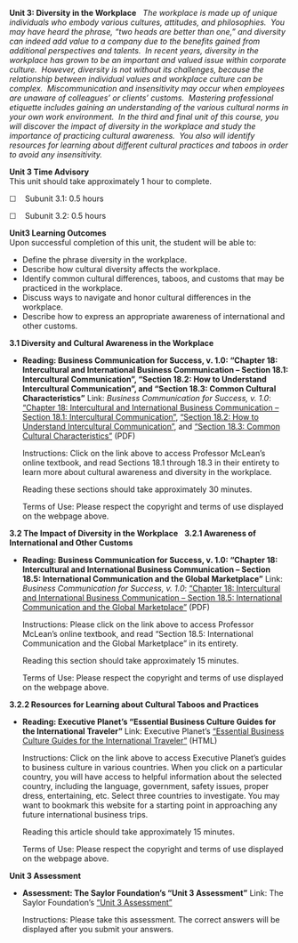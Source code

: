 **Unit 3: Diversity in the Workplace** <span id="3"></span> 
*The workplace is made up of unique individuals who embody various
cultures, attitudes, and philosophies.  You may have heard the phrase,
“two heads are better than one,” and diversity can indeed add value to a
company due to the benefits gained from additional perspectives and
talents.  In recent years, diversity in the workplace has grown to be an
important and valued issue within corporate culture.  However, diversity
is not without its challenges, because the relationship between
individual values and workplace culture can be complex. 
Miscommunication and insensitivity may occur when employees are unaware
of colleagues’ or clients’ customs.  Mastering professional etiquette
includes gaining an understanding of the various cultural norms in your
own work environment.  In the third and final unit of this course, you
will discover the impact of diversity in the workplace and study the
importance of practicing cultural awareness.  You also will identify
resources for learning about different cultural practices and taboos in
order to avoid any insensitivity.*

**Unit 3 Time Advisory**  
This unit should take approximately 1 hour to complete.  
  
 ☐    Subunit 3.1: 0.5 hours  
  
 ☐    Subunit 3.2: 0.5 hours

**Unit3 Learning Outcomes**  
Upon successful completion of this unit, the student will be able to:
-   Define the phrase diversity in the workplace.
-   Describe how cultural diversity affects the workplace.
-   Identify common cultural differences, taboos, and customs that may
    be practiced in the workplace.
-   Discuss ways to navigate and honor cultural differences in the
    workplace.
-   Describe how to express an appropriate awareness of international
    and other customs.

**3.1 Diversity and Cultural Awareness in the Workplace** <span
id="3.1"></span> 
-   **Reading: Business Communication for Success, v. 1.0: “Chapter 18:
    Intercultural and International Business Communication – Section
    18.1: Intercultural Communication”, “Section 18.2: How to Understand
    Intercultural Communication”, and “Section 18.3: Common Cultural
    Characteristics”**
    Link: *Business Communication for Success, v. 1.0*: [“Chapter 18:
    Intercultural and International Business Communication – Section
    18.1: Intercultural
    Communication”](http://www.saylor.org/site/wp-content/uploads/2012/10/PRDV104-3.1.pdf),
    [“Section 18.2: How to Understand Intercultural
    Communication”](http://www.saylor.org/site/wp-content/uploads/2012/10/PRDV104-3.1.pdf),
    and [“Section 18.3: Common Cultural
    Characteristics”](http://www.saylor.org/site/wp-content/uploads/2012/10/PRDV104-3.1.pdf)
    (PDF)  
      
     Instructions: Click on the link above to access Professor McLean’s
    online textbook, and read Sections 18.1 through 18.3 in their
    entirety to learn more about cultural awareness and diversity in the
    workplace.  
      
     Reading these sections should take approximately 30 minutes.  
      
     Terms of Use: Please respect the copyright and terms of use
    displayed on the webpage above.

**3.2 The Impact of Diversity in the Workplace** <span id="3.2"></span> 
**3.2.1 Awareness of International and Other Customs** <span
id="3.2.1"></span> 
-   **Reading: Business Communication for Success, v. 1.0: “Chapter 18:
    Intercultural and International Business Communication – Section
    18.5: International Communication and the Global Marketplace”**
    Link: *Business Communication for Success, v. 1.0*: [“Chapter 18:
    Intercultural and International Business Communication – Section
    18.5: International Communication and the Global
    Marketplace”](http://www.saylor.org/site/wp-content/uploads/2012/10/PRDV104-3.2.1.pdf)
    (PDF)  
      
     Instructions: Please click on the link above to access Professor
    McLean’s online textbook, and read “Section 18.5: International
    Communication and the Global Marketplace” in its entirety.  
      
     Reading this section should take approximately 15 minutes.  
      
     Terms of Use: Please respect the copyright and terms of use
    displayed on the webpage above.

**3.2.2 Resources for Learning about Cultural Taboos and Practices**
<span id="3.2.2"></span> 
-   **Reading: Executive Planet’s “Essential Business Culture Guides for
    the International Traveler”**
    Link: Executive Planet’s [“Essential Business Culture Guides for the
    International
    Traveler”](http://executiveplanet.com/index.php?title=Main_Page#Guidelines_for_business_etiquette)
    (HTML)  
      
     Instructions: Click on the link above to access Executive Planet’s
    guides to business culture in various countries. When you click on a
    particular country, you will have access to helpful information
    about the selected country, including the language, government,
    safety issues, proper dress, entertaining, etc. Select three
    countries to investigate. You may want to bookmark this website for
    a starting point in approaching any future international business
    trips.  
      
     Reading this article should take approximately 15 minutes.  
      
     Terms of Use: Please respect the copyright and terms of use
    displayed on the webpage above.

**Unit 3 Assessment** <span id="3.3"></span> 
-   **Assessment: The Saylor Foundation’s “Unit 3 Assessment”**
    Link: The Saylor Foundation’s [“Unit 3
    Assessment”](http://school.saylor.org/mod/quiz/view.php?id=1180)  
      
     Instructions: Please take this assessment. The correct answers will
    be displayed after you submit your answers.


